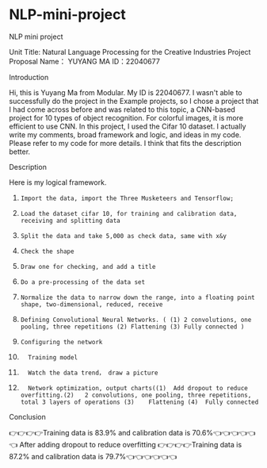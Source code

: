 # NLP-mini-project
NLP mini project


Unit Title: Natural Language Processing for the Creative Industries
Project Proposal
Name： YUYANG MA
ID：22040677



Introduction

Hi, this is Yuyang Ma from Modular. 
My ID is 22040677. 
I wasn't able to successfully do the project in the Example projects, so I chose a project that I had come across before and was related to this topic, a CNN-based project for 10 types of object recognition. For colorful images, it is more efficient to use CNN. In this project, I used the Cifar 10 dataset.
I actually write my comments, broad framework and logic, and ideas in my code. Please refer to my code for more details. I think that fits the description better.



Description

Here is my logical framework.
 1.	    Import the data, import the Three Musketeers and Tensorflow;
 2.	    Load the dataset cifar 10, for training and calibration data, receiving and splitting data
 3.	    Split the data and take 5,000 as check data, same with x&y
 4.	    Check the shape
 5.	    Draw one for checking, and add a title
 6.	    Do a pre-processing of the data set
 7.	    Normalize the data to narrow down the range, into a floating point shape, two-dimensional, reduced, receive
 8.	    Defining Convolutional Neural Networks. ( (1) 2 convolutions, one pooling, three repetitions (2) Flattening (3) Fully connected )
 9.	    Configuring the network
 10.	   Training model
 11.	   Watch the data trend， draw a picture
 12.	   Network optimization, output charts((1)	Add dropout to reduce overfitting.(2)	2 convolutions, one pooling, three repetitions, total 3 layers of operations (3)	Flattening (4)	Fully connected
   
   
   
Conclusion

👉👉👉👉Training data is 83.9% and calibration data is 70.6%👈👈👈👈👈👈
After adding dropout to reduce overfitting
👉👉👉👉Training data is 87.2% and calibration data is 79.7%👈👈👈👈👈👈

